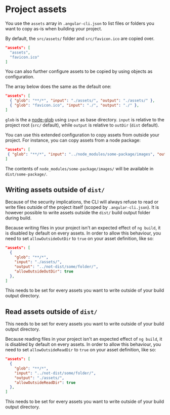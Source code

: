 # Project assets

You use the `assets` array in `.angular-cli.json` to list files or folders you want to copy as-is
when building your project.

By default, the `src/assets/` folder and `src/favicon.ico` are copied over.

```json
"assets": [
  "assets",
  "favicon.ico"
]
```

You can also further configure assets to be copied by using objects as configuration.

The array below does the same as the default one:

```json
"assets": [
  { "glob": "**/*", "input": "./assets/", "output": "./assets/" },
  { "glob": "favicon.ico", "input": "./", "output": "./" },
]
```

`glob` is the a [node-glob](https://github.com/isaacs/node-glob) using `input` as base directory.
`input` is relative to the project root (`src/` default), while `output` is
 relative to `outDir` (`dist` default).

 You can use this extended configuration to copy assets from outside your project.
 For instance, you can copy assets from a node package:

 ```json
"assets": [
  { "glob": "**/*", "input": "../node_modules/some-package/images", "output": "./some-package/" },
]
```

The contents of `node_modules/some-package/images/` will be available in `dist/some-package/`.

## Writing assets outside of `dist/`

Because of the security implications, the CLI will always refuse to read or write files outside of
the project itself (scoped by `.angular-cli.json`). It is however possible to write assets outside
the `dist/` build output folder during build.

Because writing files in your project isn't an expected effect of `ng build`, it is disabled by 
default on every assets. In order to allow this behaviour, you need to set `allowOutsideOutDir` 
to `true` on your asset definition, like so:

```json
"assets": [
  {
    "glob": "**/*",
    "input": "./assets/",
    "output": "../not-dist/some/folder/",
    "allowOutsideOutDir": true
  },
]
```

This needs to be set for every assets you want to write outside of your build output directory.

## Read assets outside of `dist/`

This needs to be set for every assets you want to write outside of your build output directory.

Because reading files in your project isn't an expected effect of `ng build`, it is disabled by 
default on every assets. In order to allow this behaviour, you need to set `allowOutsideReadDir` 
to `true` on your asset definition, like so:

```json
"assets": [
  {
    "glob": "**/*",
    "input": "../not-dist/some/folder/",
    "output": "./assets/",
    "allowOutsideReadDir": true
  },
]
```

This needs to be set for every assets you want to write outside of your build output directory.
